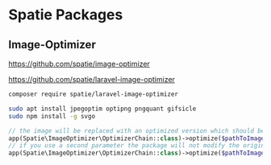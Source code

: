 # Spatie Packages


## Image-Optimizer

https://github.com/spatie/image-optimizer

https://github.com/spatie/laravel-image-optimizer

```bash
composer require spatie/laravel-image-optimizer
```

```bash
sudo apt install jpegoptim optipng pngquant gifsicle
sudo npm install -g svgo
```

```php
// the image will be replaced with an optimized version which should be smaller
app(Spatie\ImageOptimizer\OptimizerChain::class)->optimize($pathToImage);
// if you use a second parameter the package will not modify the original
app(Spatie\ImageOptimizer\OptimizerChain::class)->optimize($pathToImage, $pathToOptimizedImage);
```

